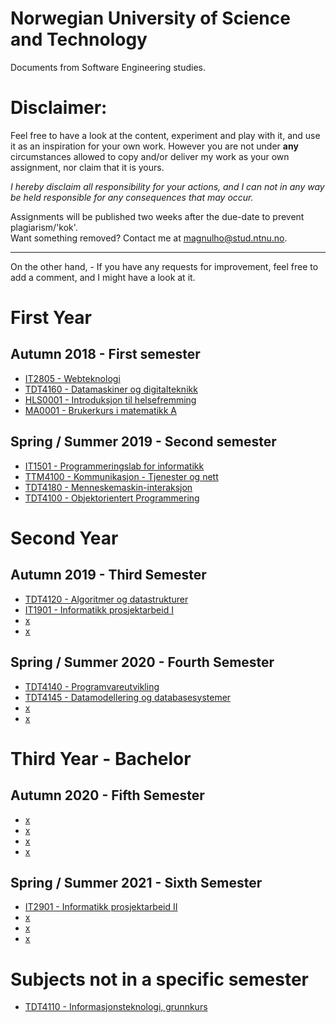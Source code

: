 # Norwegian University of Science and Technology
Documents from Software Engineering studies.

# Disclaimer:  
Feel free to have a look at the content, experiment and play with it, and use it as an inspiration for your own work. However you are not under **any** circumstances allowed to copy and/or deliver my work as your own assignment, nor claim that it is yours.

*I hereby disclaim all responsibility for your actions, and I can not in any way be held responsible for any consequences that may occur.*

Assignments will be published two weeks after the due-date to prevent plagiarism/'kok'.  
Want something removed? Contact me at <magnulho@stud.ntnu.no>.

<hr>

On the other hand, - If you have any requests for improvement, feel free to add a comment, and I might have a look at it.

# First Year

## Autumn 2018 - First semester
- [IT2805 - Webteknologi](https://github.com/Lekesoldat/NTNU/tree/master/IT2805%20-%20Webteknologi)
- [TDT4160 -  Datamaskiner og digitalteknikk](https://github.com/Lekesoldat/NTNU/tree/master/TDT4160%20-%20Datamaskiner%20og%20digitalteknikk/)
- [HLS0001 - Introduksjon til helsefremming](https://github.com/Lekesoldat/NTNU/tree/master/HLS0001%20-%20Introduksjon%20til%20helsefremming)
- [MA0001 - Brukerkurs i matematikk A](https://wiki.math.ntnu.no/ma0001)


## Spring / Summer 2019 - Second semester
- [IT1501 - Programmeringslab for informatikk](https://github.com/Lekesoldat/NTNU/tree/master/IT1501%20-%20Programmeringslab%20for%20informatikk)
- [TTM4100 - Kommunikasjon - Tjenester og nett](https://github.com/Lekesoldat/NTNU/tree/master/TTM4100%20-%20Kommunikasjon%20-%20Tjenester%20og%20nett)
- [TDT4180 - Menneskemaskin-interaksjon](https://github.com/Lekesoldat/NTNU/tree/master/TDT4180%20-%20Menneskemaskin-interaksjon)
- [TDT4100 - Objektorientert Programmering](https://github.com/Lekesoldat/NTNU/tree/master/TDT4100%20-%20Objektorientert%20Programmering)

# Second Year

## Autumn 2019 - Third Semester
- [TDT4120 - Algoritmer og datastrukturer]()
- [IT1901 - Informatikk prosjektarbeid I]()
- [x]()
- [x]()

## Spring / Summer 2020 - Fourth Semester
- [TDT4140 - Programvareutvikling]()
- [TDT4145 - Datamodellering og databasesystemer](https://github.com/Lekesoldat/NTNU/tree/master/TDT4145%20-%20Datamodellering%20og%20databasesystemer)
- [x]()
- [x]()

# Third Year - Bachelor 

## Autumn 2020 - Fifth Semester
- [x]()
- [x]()
- [x]()
- [x]()

## Spring / Summer 2021 - Sixth Semester
- [IT2901 - Informatikk prosjektarbeid II]()
- [x]()
- [x]()
- [x]()

# Subjects not in a specific semester
- [TDT4110 - Informasjonsteknologi, grunnkurs](https://github.com/Lekesoldat/NTNU/tree/master/TDT4110%20-%20Informasjonsteknologi%2C%20grunnkurs)
